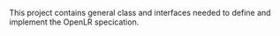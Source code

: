 ﻿This project contains general class and interfaces needed to define and implement the OpenLR specication.